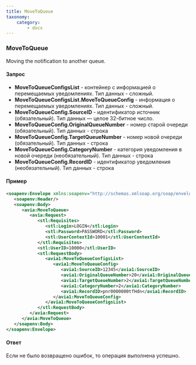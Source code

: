 ```yaml
---
title: MoveToQueue
taxonomy:
    category:
        - docs
---
```


### MoveToQueue

Moving the notification to another queue.

#### Запрос

- **MoveToQueueConfigsList** -  контейнер с информацией о перемещаемых уведомлениях. Тип данных - сложный.
- **MoveToQueueConfigsList.MoveToQueueConfig** - информация о перемещаемых уведомлениях. Тип данных - сложный. 
- **MoveToQueueConfig.SourceID** - идентификатор источник (обязательный).  Тип данных — целое 32-битное число.
- **MoveToQueueConfig.OriginalQueueNumber** - номер старой очереди (обязательный). Тип данных - строка
- **MoveToQueueConfig.TargetQueueNumber** - номер новой очереди (обязательный). Тип данных - строка
- **MoveToQueueConfig.CategoryNumber** - категория уведомления в новой очереди (необязательный). Тип данных - строка
- **MoveToQueueConfig.RecordID** - идентификатор уведомления (необязательный). Тип данных - строка

#### Пример
```xml
<soapenv:Envelope xmlns:soapenv="http://schemas.xmlsoap.org/soap/envelope/" xmlns:avia="http://nemo-ibe.com/Avia" xmlns:stl="http://nemo-ibe.com/STL" xmlns:avia1="http://nemo.travel/Avia">
   <soapenv:Header/>
   <soapenv:Body>
      <avia:MoveToQueue>
         <avia:Request>
            <stl:Requisites>
               <stl:Login>LOGIN</stl:Login>
               <stl:Password>PASSWORD</stl:Password>
               <stl:UserContextId>10001</stl:UserContextId>
            </stl:Requisites>
            <stl:UserID>10000</stl:UserID>
            <stl:RequestBody>
               <avia1:MoveToQueueConfigsList>
                  <avia1:MoveToQueueConfig>
                     <avia1:SourceID>12345</avia1:SourceID>
                     <avia1:OriginalQueueNumber>20</avia1:OriginalQueueNumber>
                     <avia1:TargetQueueNumber>2</avia1:TargetQueueNumber>
                     <avia1:CategoryNumber>2</avia1:CategoryNumber>
                     <avia1:RecordID>pnr0000000tfHdn</avia1:RecordID>
                  </avia1:MoveToQueueConfig>
               </avia1:MoveToQueueConfigsList>
            </stl:RequestBody>
         </avia:Request>
      </avia:MoveToQueue>
   </soapenv:Body>
</soapenv:Envelope>
```
#### Ответ
Если не было возвращено ошибок, то операция выполнена успешно.